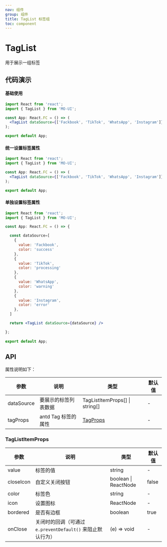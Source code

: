```yaml
---
nav: 组件
group: 组件
title: TagList 标签组
toc: component
---
```


# TagList

用于展示一组标签

## 代码演示

#### 基础使用

```jsx
import React from 'react';
import { TagList } from 'MO-UI';

const App: React.FC = () => (
  <TagList dataSource={['Fackbook', 'TikTok', 'WhatsApp', 'Instagram']}/>
);

export default App;
```

#### 统一设置标签属性

```jsx
import React from 'react';
import { TagList } from 'MO-UI';

const App: React.FC = () => (
  <TagList dataSource={['Fackbook', 'TikTok', 'WhatsApp', 'Instagram']} tagProps={{color: 'success'}} />
);

export default App;
```

#### 单独设置标签属性

```jsx
import React from 'react';
import { TagList } from 'MO-UI';

const App: React.FC = () => {

  const dataSource=[
    {
      value: 'Fackbook',
      color: 'success'
    }, 
    {
      value: 'TikTok', 
      color: 'processing'
    },
    {
      value: 'WhatsApp', 
      color: 'warning'
    },
    {
      value: 'Instagram',
      color: 'error'
    },
  ]

  return <TagList dataSource={dataSource} />

};
  
export default App;
```





## API

属性说明如下：

| 参数      | 说明                                                           | 类型                 | 默认值 |
| --------- | -------------------------------------------------------------- | -------------------- | ------ |
| dataSource | 要展示的标签列表数据                              | TagListItemProps[] \| string[] | - |
| tagProps | antd Tag 标签的属性                                 | [TagProps](https://ant-design.antgroup.com/components/tag-cn#tag)                            | - |


### TagListItemProps

| 参数      | 说明                                                           | 类型                 | 默认值 |
| --------- | -------------------------------------------------------------- | -------------------- | ------ |
| value | 标签的值                                                              | string               | - |
| closeIcon | 自定义关闭按钮                                                    | boolean \| ReactNode | false  |
| color     | 标签色                                                         | string               | -      |
| icon      | 设置图标                                                       | ReactNode            | -      |
| bordered  | 是否有边框                                                     | boolean              | true   |
| onClose   | 关闭时的回调（可通过 `e.preventDefault()` 来阻止默认行为）     | (e) => void          | -      |

